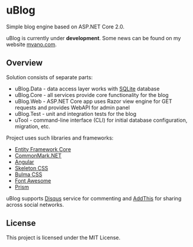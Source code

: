 # uBlog
Simple blog engine based on ASP.NET Core 2.0.

uBlog is currently under **development**. Some news can be found on my website [mvano.com](http://mvano.com).

## Overview

Solution consists of separate parts:

- uBlog.Data - data access layer works with [SQLite](https://www.sqlite.org/) database
- uBlog.Core - all services provide core functionality for the blog
- uBlog.Web - ASP.NET Core app uses Razor view engine for GET requests and provides WebAPI for admin panel
- uBlog.Test - unit and integration tests for the blog
- uTool - command-line interface (CLI) for initial database configuration, migration, etc.

Project uses such libraries and frameworks:

- [Entity Framework Core](https://ef.readthedocs.io)
- [CommonMark.NET](https://github.com/Knagis/CommonMark.NET)
- [Angular](https://angular.io)
- [Skeleton CSS](http://getskeleton.com)
- [Bulma CSS](http://bulma.io)
- [Font Awesome](http://fontawesome.io)
- [Prism](http://prismjs.com)

uBlog supports [Disqus](https://disqus.com/) service for commenting and [AddThis](https://www.addthis.com) for sharing across social networks.

## License
This project is licensed under the MIT License.